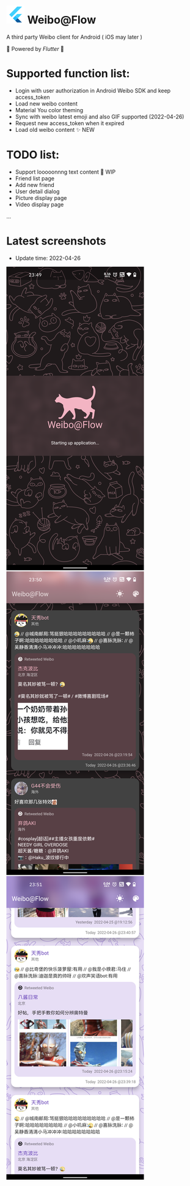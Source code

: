 # ![](https://raw.githubusercontent.com/ocwvar/WeiboFlow/main/screenshots/flutter_logo_48.png)  Weibo@Flow
A third party Weibo client for Android ( iOS may later )

💪 Powered by *Flutter* 💪

# Supported function list:
- Login with user authorization in Android Weibo SDK and keep access_token
- Load new weibo content
- Material You color theming
- Sync with weibo latest emoji and also GIF supported (2022-04-26) 
- Request new access_token when it expired 
- Load old weibo content ✨ NEW

# TODO list:
- Support looooonnng text content  🚧 WIP
- Friend list page
- Add new friend
- User detail dialog
- Picture display page
- Video display page

...
# Latest screenshots
- Update time: 2022-04-26

![](https://raw.githubusercontent.com/ocwvar/WeiboFlow/main/screenshots/welcome_1.png)
![](https://raw.githubusercontent.com/ocwvar/WeiboFlow/main/screenshots/content_dark_1.png)
![](https://raw.githubusercontent.com/ocwvar/WeiboFlow/main/screenshots/content_light_1.png)
